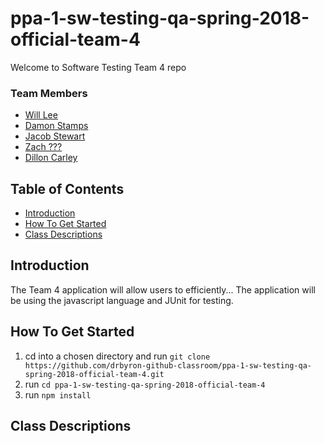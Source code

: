 # ppa-1-sw-testing-qa-spring-2018-official-team-4
Welcome to Software Testing Team 4 repo

### Team Members
* [Will Lee](https://github.com/henryjr1)
* [Damon Stamps](https://github.com/DStampsJr)
* [Jacob Stewart](https://github.com/JacobStewart20)
* [Zach ???](https://github.com/zkl6)
* [Dillon Carley](https://github.com/Dilloncarley)

## Table of Contents
- [Introduction](#introduction)
- [How To Get Started](#how-to-get-started)
- [Class Descriptions](#class-descriptions)

## Introduction
The Team 4 application will allow users to efficiently... The application will be using the javascript language and JUnit for testing.

## How To Get Started
1. cd into a chosen directory and run `git clone https://github.com/drbyron-github-classroom/ppa-1-sw-testing-qa-spring-2018-official-team-4.git `
2. run `cd ppa-1-sw-testing-qa-spring-2018-official-team-4`
3. run `npm install`

## Class Descriptions 
